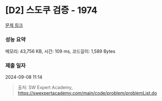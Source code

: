 # [D2] 스도쿠 검증 - 1974 

[문제 링크](https://swexpertacademy.com/main/code/problem/problemDetail.do?contestProbId=AV5Psz16AYEDFAUq) 

### 성능 요약

메모리: 43,756 KB, 시간: 109 ms, 코드길이: 1,589 Bytes

### 제출 일자

2024-09-08 11:14



> 출처: SW Expert Academy, https://swexpertacademy.com/main/code/problem/problemList.do